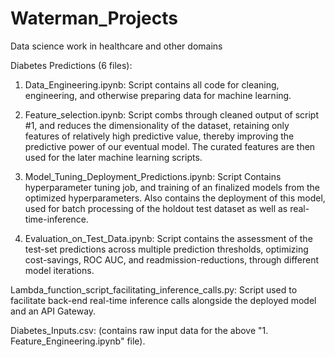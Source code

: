 # Waterman_Projects
Data science work in healthcare and other domains

Diabetes Predictions (6 files):

1. Data_Engineering.ipynb: Script contains all code for cleaning, engineering, and otherwise preparing data for machine learning.

2. Feature_selection.ipynb: Script combs through cleaned output of script #1, and reduces the dimensionality of the dataset, retaining only features of relatively high predictive value, thereby improving the predictive power of our eventual model. The curated features are then used for the later machine learning scripts.

3. Model_Tuning_Deployment_Predictions.ipynb: Script Contains hyperparameter tuning job, and training of an finalized models from the optimized hyperparameters. Also contains the deployment of this model, used for batch processing of the holdout test dataset as well as real-time-inference.
   
4. Evaluation_on_Test_Data.ipynb: Script contains the assessment of the test-set predictions across multiple prediction thresholds, optimizing cost-savings, ROC AUC, and readmission-reductions, through different model iterations.

Lambda_function_script_facilitating_inference_calls.py: Script used to facilitate back-end real-time inference calls alongside the deployed model and an API Gateway.

Diabetes_Inputs.csv: (contains raw input data for the above "1. Feature_Engineering.ipynb" file).
